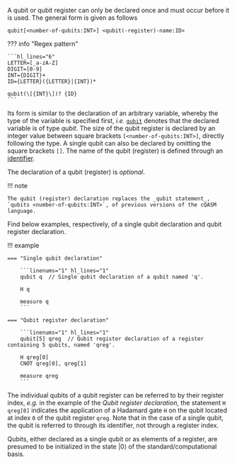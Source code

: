A qubit or qubit register can only be declared once and must occur before it is used.
The general form is given as follows

`qubit[<number-of-qubits:INT>] <qubit(-register)-name:ID>`

??? info "Regex pattern"
    
    ```hl_lines="6"
    LETTER=[_a-zA-Z]
    DIGIT=[0-9]
    INT={DIGIT}+
    ID={LETTER}({LETTER}|{INT})*

    qubit(\[{INT}\])? {ID}    
    ```

Its form is similar to the declaration of an arbitrary variable, whereby the type of the variable is specified first, _i.e._ [`qubit`](../type_system/types.md) denotes that the declared variable is of type _qubit_.
The size of the qubit register is declared by an integer value between square brackets `[<number-of-qubits:INT>]`, directly following the type.
A single qubit can also be declared by omitting the square brackets `[]`.
The name of the qubit (register) is defined through an [identifier](../structure/identifiers.md). 

The declaration of a qubit (register) is _optional_. 

!!! note

    The qubit (register) declaration replaces the _qubit statement_, `qubits <number-of-qubits:INT>`, of previous versions of the cQASM language.

Find below examples, respectively, of a single qubit declaration and qubit register declaration.

!!! example

    === "Single qubit declaration"

        ```linenums="1" hl_lines="1"
        qubit q  // Single qubit declaration of a qubit named 'q'.

        H q

        measure q
        ```
    
    === "Qubit register declaration"

        ```linenums="1" hl_lines="1"
        qubit[5] qreg  // Qubit register declaration of a register containing 5 qubits, named 'qreg'.

        H qreg[0]
        CNOT qreg[0], qreg[1]

        measure qreg
        ```

The individual qubits of a qubit register can be referred to by their register index, _e.g._ in the example of the _Qubit register declaration_, the statement `H qreg[0]` indicates the application of a Hadamard gate `H` on the qubit located at index `0` of the qubit register `qreg`. 
Note that in the case of a single qubit, the qubit is referred to through its identifier, not through a register index.

Qubits, either declared as a single qubit or as elements of a register, are presumed to be initialized in the state $|0\rangle$ of the standard/computational basis.
